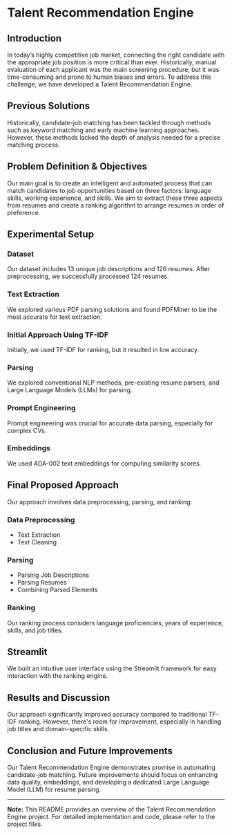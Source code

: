 # Talent Recommendation Engine

## Introduction

In today’s highly competitive job market, connecting the right candidate with the appropriate job position is more critical than ever. Historically, manual evaluation of each applicant was the main screening procedure, but it was time-consuming and prone to human biases and errors. To address this challenge, we have developed a Talent Recommendation Engine.

## Previous Solutions

Historically, candidate-job matching has been tackled through methods such as keyword matching and early machine learning approaches. However, these methods lacked the depth of analysis needed for a precise matching process.

## Problem Definition & Objectives

Our main goal is to create an intelligent and automated process that can match candidates to job opportunities based on three factors: language skills, working experience, and skills. We aim to extract these three aspects from resumes and create a ranking algorithm to arrange resumes in order of preference.

## Experimental Setup

### Dataset

Our dataset includes 13 unique job descriptions and 126 resumes. After preprocessing, we successfully processed 124 resumes.

### Text Extraction

We explored various PDF parsing solutions and found PDFMiner to be the most accurate for text extraction.

### Initial Approach Using TF-IDF

Initially, we used TF-IDF for ranking, but it resulted in low accuracy.

### Parsing

We explored conventional NLP methods, pre-existing resume parsers, and Large Language Models (LLMs) for parsing.

### Prompt Engineering

Prompt engineering was crucial for accurate data parsing, especially for complex CVs.

### Embeddings

We used ADA-002 text embeddings for computing similarity scores.

## Final Proposed Approach

Our approach involves data preprocessing, parsing, and ranking:

### Data Preprocessing

- Text Extraction
- Text Cleaning

### Parsing

- Parsing Job Descriptions
- Parsing Resumes
- Combining Parsed Elements

### Ranking

Our ranking process considers language proficiencies, years of experience, skills, and job titles.

## Streamlit

We built an intuitive user interface using the Streamlit framework for easy interaction with the ranking engine.

## Results and Discussion

Our approach significantly improved accuracy compared to traditional TF-IDF ranking. However, there's room for improvement, especially in handling job titles and domain-specific skills.

## Conclusion and Future Improvements

Our Talent Recommendation Engine demonstrates promise in automating candidate-job matching. Future improvements should focus on enhancing data quality, embeddings, and developing a dedicated Large Language Model (LLM) for resume parsing.

---

**Note:** This README provides an overview of the Talent Recommendation Engine project. For detailed implementation and code, please refer to the project files.

